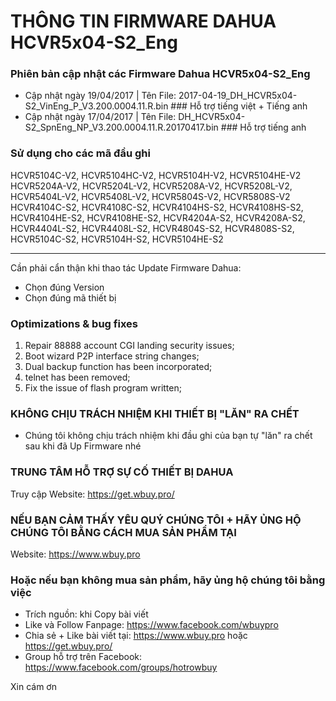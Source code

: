 # THÔNG TIN FIRMWARE DAHUA HCVR5x04-S2_Eng #
### Phiên bản cập nhật các Firmware Dahua HCVR5x04-S2_Eng ###
+ Cập nhật ngày 19/04/2017 | Tên File: 2017-04-19_DH_HCVR5x04-S2_VinEng_P_V3.200.0004.11.R.bin  ### Hỗ trợ tiếng việt + Tiếng anh
+ Cập nhật ngày 17/04/2017 | Tên File: DH_HCVR5x04-S2_SpnEng_NP_V3.200.0004.11.R.20170417.bin  ### Hỗ trợ tiếng anh



### Sử dụng cho các mã đầu ghi ###
HCVR5104C-V2, HCVR5104HC-V2, HCVR5104H-V2, HCVR5104HE-V2
HCVR5204A-V2, HCVR5204L-V2, HCVR5208A-V2, HCVR5208L-V2, HCVR5404L-V2, HCVR5408L-V2, HCVR5804S-V2, HCVR5808S-V2
HCVR4104C-S2, HCVR4108C-S2, HCVR4104HS-S2, HCVR4108HS-S2, HCVR4104HE-S2, HCVR4108HE-S2, HCVR4204A-S2, HCVR4208A-S2, HCVR4404L-S2, HCVR4408L-S2, HCVR4804S-S2, HCVR4808S-S2, HCVR5104C-S2, HCVR5104H-S2, HCVR5104HE-S2

--------------------------------------------------------------
Cần phải cẩn thận khi thao tác Update Firmware Dahua:
+ Chọn đúng Version
+ Chọn đúng mã thiết bị

### Optimizations & bug fixes ###
1. Repair 88888 account CGI landing security issues;
2. Boot wizard P2P interface string changes;
3. Dual backup function has been incorporated;
4. telnet has been removed;
5. Fix the issue of flash program written;



### KHÔNG CHỊU TRÁCH NHIỆM KHI THIẾT BỊ "LĂN" RA CHẾT ###

* Chúng tôi không chịu trách nhiệm khi đầu ghi của bạn tự "lăn" ra chết sau khi đã Up Firmware nhé

### TRUNG TÂM HỖ TRỢ SỰ CỐ THIẾT BỊ DAHUA ###

Truy cập Website: https://get.wbuy.pro/

### NẾU BẠN CẢM THẤY YÊU QUÝ CHÚNG TÔI + HÃY ỦNG HỘ CHÚNG TÔI BẰNG CÁCH MUA SẢN PHẨM TẠI ###

Website: https://www.wbuy.pro

### Hoặc nếu bạn không mua sản phẩm, hãy ủng hộ chúng tôi bằng việc ###
+ Trích nguồn: khi Copy bài viết
+ Like và Follow Fanpage: https://www.facebook.com/wbuypro
+ Chia sẻ + Like bài viết tại: https://www.wbuy.pro hoặc https://get.wbuy.pro/
+ Group hỗ trợ trên Facebook: https://www.facebook.com/groups/hotrowbuy


Xin cám ơn